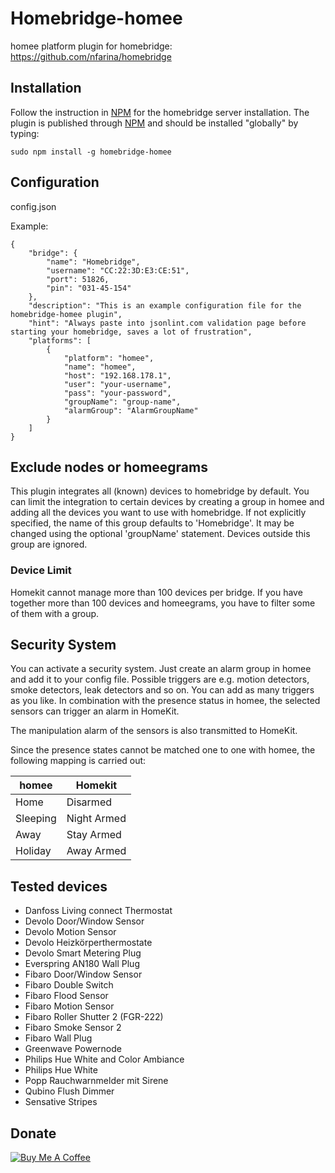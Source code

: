 # Homebridge-homee

homee platform plugin for homebridge: https://github.com/nfarina/homebridge

## Installation
Follow the instruction in [NPM](https://www.npmjs.com/package/homebridge) for the homebridge server installation. The plugin is published through [NPM](https://www.npmjs.com/package/homebridge-homee) and should be installed "globally" by typing:

    sudo npm install -g homebridge-homee

## Configuration

config.json

Example:

    {
        "bridge": {
            "name": "Homebridge",
            "username": "CC:22:3D:E3:CE:51",
            "port": 51826,
            "pin": "031-45-154"
        },
        "description": "This is an example configuration file for the homebridge-homee plugin",
        "hint": "Always paste into jsonlint.com validation page before starting your homebridge, saves a lot of frustration",
        "platforms": [
            {
                "platform": "homee",
                "name": "homee",
                "host": "192.168.178.1",
                "user": "your-username",
                "pass": "your-password",
                "groupName": "group-name",
                "alarmGroup": "AlarmGroupName"
            }
        ]
    }

## Exclude nodes or homeegrams
This plugin integrates all (known) devices to homebridge by default. You can limit the integration to certain devices by creating a group in homee and adding all the devices you want to use with homebridge. If not explicitly specified, the name of this group defaults to 'Homebridge'. It may be changed using the optional 'groupName' statement. Devices outside this group are ignored.

### Device Limit
Homekit cannot manage more than 100 devices per bridge. If you have together more than 100 devices and homeegrams, you have to filter some of them with a group.

## Security System
You can activate a security system. Just create an alarm group in homee and add it to your config file. Possible triggers are e.g. motion detectors, smoke detectors, leak detectors and so on. You can add as many triggers as you like. In combination with the presence status in homee, the selected sensors can trigger an alarm in HomeKit.

 The manipulation alarm of the sensors is also transmitted to HomeKit.

 Since the presence states cannot be matched one to one with homee, the following mapping is carried out:

 | homee  | Homekit  |
 |---|---|
 | Home | Disarmed |
 | Sleeping | Night Armed |
 | Away | Stay Armed |
 | Holiday | Away Armed |

## Tested devices
- Danfoss Living connect Thermostat
- Devolo Door/Window Sensor
- Devolo Motion Sensor
- Devolo Heizkörperthermostate
- Devolo Smart Metering Plug
- Everspring AN180 Wall Plug
- Fibaro Door/Window Sensor
- Fibaro Double Switch
- Fibaro Flood Sensor
- Fibaro Motion Sensor
- Fibaro Roller Shutter 2 (FGR-222)
- Fibaro Smoke Sensor 2
- Fibaro Wall Plug
- Greenwave Powernode
- Philips Hue White and Color Ambiance
- Philips Hue White
- Popp Rauchwarnmelder mit Sirene
- Qubino Flush Dimmer
- Sensative Stripes

## Donate
<a href="https://www.buymeacoffee.com/himpler" target="_blank"><img src="https://www.buymeacoffee.com/assets/img/custom_images/orange_img.png" alt="Buy Me A Coffee" style="height: auto !important;width: auto !important;" ></a>
